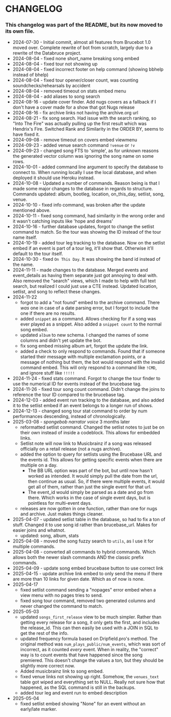 # CHANGELOG

### This changelog was part of the README, but its now moved to its own file.

- 2024-07-30 - Initial commit, almost all features from Brucebot 1.0 moved over. Complete rewrite of bot from scratch, largely due to a rewrite of the Databruce project.
- 2024-08-04 - fixed none short_name breaking song embed
- 2024-08-04 - fixed tour not showing up
- 2024-08-04 - fixed incorrect footer on help command (showing bbhelp instead of bhelp)
- 2024-08-04 - fixed tour opener/closer count, was counting soundchecks/rehearsals by accident
- 2024-08-04 - removed timeout on stats embed menu
- 2024-08-04 - add aliases to song search
- 2024-08-16 - update cover finder. Add nugs covers as a fallback if I don't have a cover made for a show that got Nugs release
- 2024-08-16 - fix archive links not having the archive.org url
- 2024-08-21 - fix song search. Had issue with the search ranking, so "Into The Fire" was actually pulling up the first result which was Hendrix's Fire. Switched Rank and Similarity in the ORDER BY, seems to have fixed it.
- 2024-09-08 - remove timeout on covers embed viewmenu
- 2024-09-23 - added venue search command `!venue` or `!v`
- 2024-09-23 - changed song FTS to 'simple', as for unknown reasons the generated vector column was ignoring the song name on some rows.
- 2024-10-01 - added command line argument to specify the database to connect to. When running locally I use the local database, and when deployed it should use Heroku instead.
- 2024-10-08 - Updated a number of commands. Reason being is that I made some major changes to the database in regards to structure. Commands updated: album, bootleg, location, on_this_day, setlist, song, venue.
- 2024-10-10 - fixed info command, was broken after the update mentioned above.
- 2024-10-11 - fixed song command, had similarity in the wrong order and it wasn't catching inputs like 'hope and dreams'
- 2024-10-16 - further database updates, forgot to change the setlist command to match. So the tour was showing the ID instead of the tour name itself.
- 2024-10-19 - added tour leg tracking to the database. Now on the setlist embed if an event is part of a tour leg, it'll show that. Otherwise it'll default to the tour itself.
- 2024-10-30 - fixed `On This Day`. It was showing the band id instead of the name.
- 2024-11-11 - made changes to the database. Merged events and event_details as having them separate just got annoying to deal with. Also removed the "search" views, which I made to help with full text search, but realized I could just use a CTE instead. Updated location, setlist, and song to reflect these changes.
- 2024-11-22
  - forgot to add a "not found" embed to the archive command. There _was_ one in case of a date parsing error, but I forgot to include the one if there are no results.
  - added `snippet` as a command. Allows checking for if a song was ever played as a snippet. Also added a `snippet count` to the normal song embed.
  - updated `album` to new schema. I changed the names of some columns and didn't yet update the bot.
  - fix song embed missing album art, forgot the update the link.
  - added a check to only respond to commands. Found that if someone started their message with multiple exclamation points, or a message of nothing but them, the bot would respond with the invalid command embed. This will only respond to a command like `!CMD`, and ignore stuff like `!!!!!`
- 2024-11-24 - fixed stats command. Forgot to change the tour finder to use the numerical ID for events instead of the brucebase tag.
- 2024-11-26 - fixed tour song count command. Didn't change the joins to reference the tour ID compared to the brucebase tag.
- 2024-12-03 - added event run tracking to the database, and also added it to the setlist embed if an event belongs to a longer run of shows.
- 2024-12-13 - changed song tour stat command to order by num performances descending, instead of chronologically.
- 2025-03-08 - _spongebob narrator voice_ 3 months later
  - reformatted setlist command. Changed the setlist notes to just be on their own instead of inside a codeblock. This allows for embedded links.
  - Setlist note will now link to Musicbrainz if a song was released officially on a retail release (not a nugs archive).
  - added the option to query for setlists using the Brucebase URL and the events id. This allows for getting specific events when there are multiple on a day.
    - The BB URL option was part of the bot, but until now hasn't worked as intended. It would simply pull the date from the url, then continue as usual. So, if there were multiple events, it would get all of them, rather than just the single event for that url.
    - The event_id would simply be parsed as a date and go from there. Which works in the case of single event days, but is pointless for multi-event days.
  - releases are now gotten in one function, rather than one for nugs and archive. Just makes things cleaner.
- 2025-04-07 - updated setlist table in the database, so had to fix a ton of stuff. Changed it to use song id rather than brucebase_url. Makes for easier joins and whatnot.
  - updated: song, album, stats
- 2025-04-08 - moved the song fuzzy search to `utils`, as I use it for multiple commands.
- 2025-04-08 - converted all commands to hybrid commands. Which allows both the newer slash commands AND the classic prefix commands.
- 2025-04-09 - update song embed brucebase button to use correct link
- 2025-04-15 - update archive link embed to only send the menu if there are more than 10 links for given date. Which as of now is none.
- 2025-04-17
  - fixed setlist command sending a "nopages" error embed when a view menu with no pages tries to send.
  - fixed song tour command, removed two generated columns and never changed the command to match.
- 2025-05-03
  - updated `songs_first_release` view to be much simpler. Rather than getting every release for a song, it only gets the first, and includes the release_id. This can then easily be used with a JOIN in SQL to get the rest of the info.
  - updated frequency formula based on Dripfield.pro's method. The original method was `num_plays_public/num_events`, which was sort of incorrect, as it counted *every* event. When in reality, the "correct" way is to count events that have happened since the song premiered. This doesn't change the values a ton, but they should be slightly more correct now.
  - Added musicbrainz link to song embed.
  - fixed venue links not showing up right. Somehow, the `venues_text` table got wiped and everything set to NULL. Really not sure how that happened, as the SQL command is still in the backups.
  - added tour leg and event run to embed description
- 2025-05-04
  - fixed setlist embed showing "None" for an event without an early/late marker.